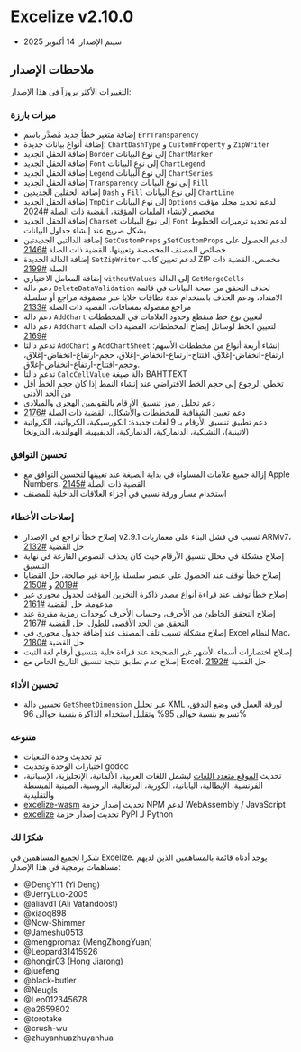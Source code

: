 # Excelize v2.10.0

* سيتم الإصدار: 14 أكتوبر 2025

## ملاحظات الإصدار

التغييرات الأكثر بروزاً في هذا الإصدار:

### ميزات بارزة

* إضافة متغير خطأ جديد مُصدَّر باسم `ErrTransparency`
* إضافة أنواع بيانات جديدة: `ChartDashType` و `CustomProperty` و `ZipWriter`
* إضافة الحقل الجديد `Border` إلى نوع البيانات `ChartMarker`
* إضافة الحقل الجديد `Font` إلى نوع البيانات `ChartLegend`
* إضافة الحقل الجديد `Legend` إلى نوع البيانات `ChartSeries`
* إضافة الحقل الجديد `Transparency` إلى نوع البيانات `Fill`
* إضافة الحقلين الجديدين `Dash` و `Fill` إلى نوع البيانات `ChartLine`
* إضافة الحقل الجديد `TmpDir` إلى نوع البيانات `Options` لدعم تحديد مجلد مؤقت مخصص لإنشاء الملفات المؤقتة، القضية ذات الصلة [#2024](https://github.com/xuri/excelize/issues/2024)
* إضافة الحقل الجديد `Charset` إلى نوع البيانات `Font` لدعم تحديد ترميزات الخطوط بشكل صريح عند إنشاء جداول البيانات
* إضافة الدالتين الجديدتين `GetCustomProps` و`SetCustomProps` لدعم الحصول على خصائص المصنف المخصصة وتعيينها، القضية ذات الصلة [#2146](https://github.com/xuri/excelize/issues/2146)
* إضافة الدالة الجديدة `SetZipWriter` لدعم تعيين كاتب ZIP مخصص، القضية ذات الصلة [#2199](https://github.com/xuri/excelize/issues/2199)
* إضافة المعامل الاختياري `withoutValues` إلى الدالة `GetMergeCells`
* دعم دالة `DeleteDataValidation` لحذف التحقق من صحة البيانات في قائمة الامتداد، ودعم الحذف باستخدام عدة نطاقات خلايا عبر مصفوفة مراجع أو سلسلة مراجع مفصولة بمسافات، القضية ذات الصلة [#2133](https://github.com/xuri/excelize/issues/2133)
* دعم دالة `AddChart` لتعيين نوع خط متقطع وحدود العلامات في المخططات
* دعم دالة `AddChart` لتعيين الخط لوسائل إيضاح المخططات، القضية ذات الصلة [#2169](https://github.com/xuri/excelize/issues/2169)
* تدعم دالتا `AddChart` و `AddChartSheet` إنشاء أربعة أنواع من مخططات الأسهم: ارتفاع-انخفاض-إغلاق، افتتاح-ارتفاع-انخفاض-إغلاق، حجم-ارتفاع-انخفاض-إغلاق، وحجم-افتتاح-ارتفاع-انخفاض-إغلاق.
* تدعم دالتا `CalcCellValue` دالة صيغة BAHTTEXT
* تخطي الرجوع إلى حجم الخط الافتراضي عند إنشاء النمط إذا كان حجم الخط أقل من الحد الأدنى
* دعم تحليل رموز تنسيق الأرقام بالتقويمين الهجري والميلادي
* دعم تعيين الشفافية للمخططات والأشكال، القضية ذات الصلة [#2176](https://github.com/xuri/excelize/issues/2176)
* دعم تطبيق تنسيق الأرقام بـ 9 لغات جديدة: الكورسيكية، الكرواتية، الكرواتية (لاتينية)، التشيكية، الدنماركية، الدنماركية، الديفيهية، الهولندية، الدزونخا

### تحسين التوافق

* إزالة جميع علامات المساواة في بداية الصيغة عند تعيينها لتحسين التوافق مع Apple Numbers، القضية ذات الصلة [#2145](https://github.com/xuri/excelize/issues/2145)
* استخدام مسار ورقة نسبي في أجزاء العلاقات الداخلية للمصنف

### إصلاحات الأخطاء

* إصلاح خطأ تراجع في الإصدار v2.9.1 تسبب في فشل البناء على معماريات ARMv7، حل القضية [#2132](https://github.com/xuri/excelize/issues/2132)
* إصلاح مشكلة في محلل تنسيق الأرقام حيث كان يحذف النصوص الفارغة في نهاية التنسيق
* إصلاح خطأ توقف عند الحصول على عنصر سلسلة بإزاحة غير صالحة، حل القضايا [#2019](https://github.com/xuri/excelize/issues/2019) و [#2150](https://github.com/xuri/excelize/issues/2150)
* إصلاح خطأ توقف عند قراءة أنواع مصدر ذاكرة التخزين المؤقت لجدول محوري غير مدعومة، حل القضية [#2161](https://github.com/xuri/excelize/issues/2161)
* إصلاح التحقق الخاطئ من الأحرف، وحساب الأحرف كوحدات رمزية مفردة عند التحقق من الحد الأقصى للطول، حل القضية [#2167](https://github.com/xuri/excelize/issues/2167)
* إصلاح مشكلة تسبب تلف المصنف عند إضافة جدول محوري في Excel لنظام Mac، حل القضية [#2180](https://github.com/xuri/excelize/issues/2180)
* إصلاح اختصارات أسماء الأشهر غير الصحيحة عند قراءة خلية بتنسيق أرقام لغة التبت
* إصلاح عدم تطابق نتيجة تنسيق التاريخ الخاص مع Excel، حل القضية [#2192](https://github.com/xuri/excelize/issues/2192)

### تحسين الأداء

* تحسين دالة `GetSheetDimension` عبر تحليل XML لورقة العمل في وضع التدفق، تسريع بنسبة حوالي 95% وتقليل استخدام الذاكرة بنسبة حوالي 96%

### متنوعه

* تم تحديث وحدة التبعيات
* اختبارات الوحدة وتحديث godoc
* تحديث [الموقع متعدد اللغات](https://xuri.me/excelize) ليشمل اللغات العربية، الألمانية، الإنجليزية، الإسبانية، الفرنسية، الإيطالية، اليابانية، الكورية، البرتغالية، الروسية، الصينية المبسطة والتقليدية
* [excelize-wasm](https://github.com/xuri/excelize-wasm) تحديث إصدار حزمة NPM لدعم WebAssembly / JavaScript
* [excelize](https://github.com/xuri/excelize-py) تحديث إصدار حزمة PyPI لـ Python

### شكرًا لك

شكرا لجميع المساهمين في Excelize. يوجد أدناه قائمة بالمساهمين الذين لديهم مساهمات برمجية في هذا الإصدار:

* @DengY11 (Yi Deng)
* @JerryLuo-2005
* @aliavd1 (Ali Vatandoost)
* @xiaoq898
* @Now-Shimmer
* @Jameshu0513
* @mengpromax (MengZhongYuan)
* @Leopard31415926
* @hongjr03 (Hong Jiarong)
* @juefeng
* @black-butler
* @Neugls
* @Leo012345678
* @a2659802
* @torotake
* @crush-wu
* @zhuyanhuazhuyanhua
